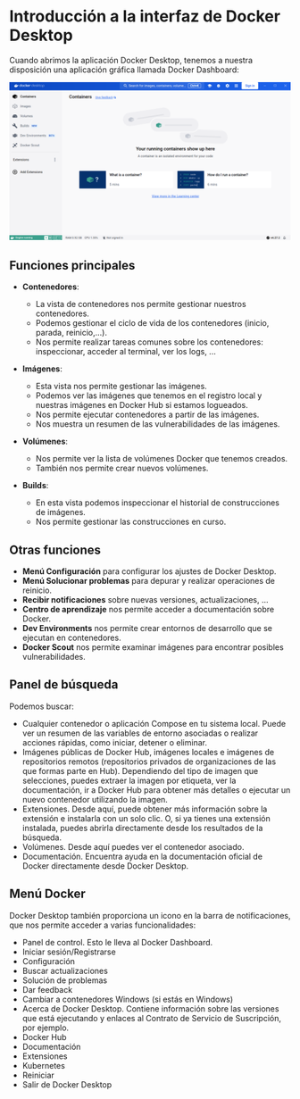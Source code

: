 # Introducción a la interfaz de Docker Desktop

Cuando abrimos la aplicación Docker Desktop, tenemos a nuestra disposición una aplicación gráfica llamada Docker Dashboard:

![docker desktop](img/desktop.png)


## Funciones principales

* **Contenedores**:

    * La vista de contenedores nos permite gestionar nuestros contenedores.
    * Podemos gestionar el ciclo de vida de los contenedores (inicio, parada, reinicio,...).
    * Nos permite realizar tareas comunes sobre los contenedores: inspeccionar, acceder al terminal, ver los logs, ...

* **Imágenes**:

    * Esta vista nos permite gestionar las imágenes.
    * Podemos ver las imágenes que tenemos en el registro local y nuestras imágenes en Docker Hub si estamos logueados.
    * Nos permite ejecutar contenedores a partir de las imágenes.
    * Nos muestra un resumen de las vulnerabilidades de las imágenes.

* **Volúmenes**:

    * Nos permite ver la lista de volúmenes Docker que tenemos creados.
    * También nos permite crear nuevos volúmenes.

* **Builds**:

    * En esta vista podemos inspeccionar el historial de construcciones de imágenes.
    * Nos permite gestionar las construcciones en curso.

## Otras funciones

* **Menú Configuración** para configurar los ajustes de Docker Desktop.
* **Menú Solucionar problemas** para depurar y realizar operaciones de reinicio. 
* **Recibir notificaciones** sobre nuevas versiones, actualizaciones, ...
* **Centro de aprendizaje** nos permite acceder a documentación sobre Docker.
* **Dev Environments** nos permite crear entornos de desarrollo que se ejecutan en contenedores.
* **Docker Scout** nos permite examinar imágenes para encontrar posibles vulnerabilidades.

## Panel de búsqueda

Podemos buscar:
* Cualquier contenedor o aplicación Compose en tu sistema local. Puede ver un resumen de las variables de entorno asociadas o realizar acciones rápidas, como iniciar, detener o eliminar.
* Imágenes públicas de Docker Hub, imágenes locales e imágenes de repositorios remotos (repositorios privados de organizaciones de las que formas parte en Hub). Dependiendo del tipo de imagen que selecciones, puedes extraer la imagen por etiqueta, ver la documentación, ir a Docker Hub para obtener más detalles o ejecutar un nuevo contenedor utilizando la imagen.
* Extensiones. Desde aquí, puede obtener más información sobre la extensión e instalarla con un solo clic. O, si ya tienes una extensión instalada, puedes abrirla directamente desde los resultados de la búsqueda.
* Volúmenes. Desde aquí puedes ver el contenedor asociado.
* Documentación. Encuentra ayuda en la documentación oficial de Docker directamente desde Docker Desktop.

## Menú Docker

Docker Desktop también proporciona un icono en la barra de notificaciones, que nos permite acceder a varias funcionalidades:
* Panel de control. Esto le lleva al Docker Dashboard.
* Iniciar sesión/Registrarse
* Configuración
* Buscar actualizaciones
* Solución de problemas
* Dar feedback
* Cambiar a contenedores Windows (si estás en Windows)
* Acerca de Docker Desktop. Contiene información sobre las versiones que está ejecutando y enlaces al Contrato de Servicio de Suscripción, por ejemplo.
* Docker Hub
* Documentación
* Extensiones
* Kubernetes
* Reiniciar
* Salir de Docker Desktop


